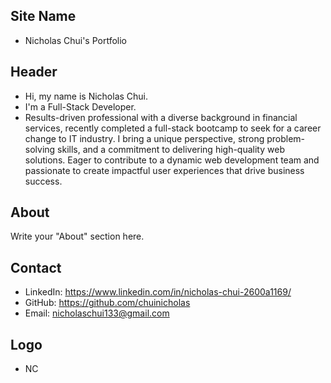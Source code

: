 ## Site Name
- Nicholas Chui's Portfolio

## Header
- Hi, my name is Nicholas Chui. 
- I'm a Full-Stack Developer.
- Results-driven professional with a diverse background in financial services, recently completed a full-stack bootcamp to seek for a career change to IT industry. I bring a unique perspective, strong problem-solving skills, and a commitment to delivering high-quality web solutions. Eager to contribute to a dynamic web development team and passionate to create impactful user experiences that drive business success.

## About
Write your "About" section here.

## Contact

- LinkedIn: https://www.linkedin.com/in/nicholas-chui-2600a1169/
- GitHub: https://github.com/chuinicholas
- Email: nicholaschui133@gmail.com

## Logo
- NC